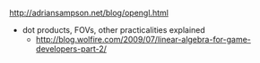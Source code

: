 http://adriansampson.net/blog/opengl.html

- dot products, FOVs, other practicalities explained
  - http://blog.wolfire.com/2009/07/linear-algebra-for-game-developers-part-2/
